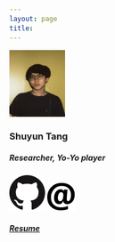 ```yaml
---
layout: page
title: 
---
```

   <div class="centeredMain margin">
      <img class="main" src="shuyuntang.jpg" alt="2019 Santa Catalina" height="120" width="100">
      <h3 class="center-text">Shuyun Tang</h3>
      <h5 class="center-text">Researcher, Yo-Yo player </h5>
        <div class="center-text">
          <a href="https://www.github.com/44shu"><img class="icon" src="public/github.png"/></a>
          <a href="mailto:shuyuntang@Berkeley.edu"><img class="icon" src="public/email.png"/></a>
        </div>
        <div class ="res center-text" title="Resume">
          <a href="https://github.com/44Shu/shuyun/blob/gh-pages/Shuyun_s_CV.pdf"><h5>Resume</h5></a>
        </div>
    </div>
